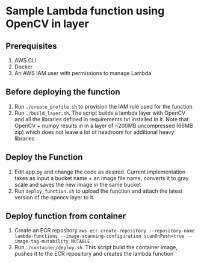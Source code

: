 # Sample Lambda function using OpenCV in layer
## Prerequisites
1.  AWS CLI
2. Docker
3. An AWS IAM user with permissions to manage Lambda

## Before deploying the function
1. Run `./create_profile.sh` to provision the IAM role used for the function
2. Run `./build_layer.sh`. The script builds a lambda layer with OpenCV and all the libraries defined in requirements.txt installed in it. Note that OpenCV + numpy results in in a layer of ~200MB uncompressed (66MB zip) which does not leave a lot of headroom for additional heavy libraries

## Deploy the Function
1. Edit app.py and change the code as desired. Current implementation takes as input a bucket name + an image file name, converts it to gray scale and saves the new image in the same bucket
2. Run `deploy_function.sh` to upload the function and attach the latest version of the opencv layer to it.

## Deploy function from container
1. Create an ECR repository
`aws ecr create-repository --repository-name lambda-functions --image-scanning-configuration scanOnPush=true --image-tag-mutability MUTABLE`
2. Run `./container/deploy.sh`. This script build the container image, pushes it to the ECR repository and creates the lambda function

